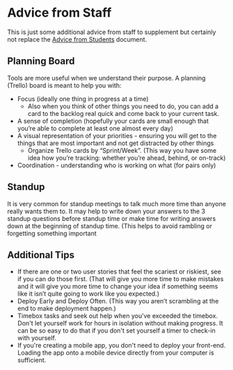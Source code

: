 # Advice from Staff

This is just some additional advice from staff to supplement but certainly not replace the [Advice from Students](advice-from-students.md) document.


## Planning Board

Tools are more useful when we understand their purpose. A planning (Trello) board is meant to help you with:
* Focus (ideally one thing in progress at a time) 
    * Also when you think of other things you need to do, you can add a card to the backlog real quick and come back to your current task.
* A sense of completion (hopefully your cards are small enough that you’re able to complete at least one almost every day)
* A visual representation of your priorities - ensuring you will get to the things that are most important and not get distracted by other things
    * Organize Trello cards by “Sprint/Week”. (This way you have some idea how you’re tracking: whether you’re ahead, behind, or on-track)
* Coordination - understanding who is working on what (for pairs only)

## Standup

It is very common for standup meetings to talk much more time than anyone really wants them to. It may help to write down your answers to the 3 standup questions before standup time or make time for writing answers down at the beginning of standup time. (This helps to avoid rambling or forgetting something important

## Additional Tips

* If there are one or two user stories that feel the scariest or riskiest, see if you can do those first. (That will give you more time to make mistakes and it will give you more time to change your idea if something seems like it isn’t quite going to work like you expected.)
* Deploy Early and Deploy Often. (This way you aren’t scrambling at the end to make deployment happen.)
* Timebox tasks and seek out help when you’ve exceeded the timebox. Don't let yourself work for hours in isolation without making progress. It can be so easy to do that if you don't set yourself a timer to check-in with yourself.
* If you're creating a mobile app, you don't need to deploy your front-end. Loading the app onto a mobile device directly from your computer is sufficient.
